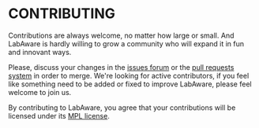 # CONTRIBUTING

Contributions are always welcome, no matter how large or small. 
And LabAware is hardly willing to grow a community who will expand it in fun and innovant ways.

Please, discuss your changes in the [issues forum](https://github.com/BrainFarmers/LabAware/issues) or the [pull requests system](https://github.com/BrainFarmers/LabAware/pulls) in order to merge. 
We're looking for active contributors, if you feel like something need to be added or fixed to improve LabAware, please feel welcome to join us.

By contributing to LabAware, you agree that your contributions will be licensed
under its [MPL license](LICENSE).